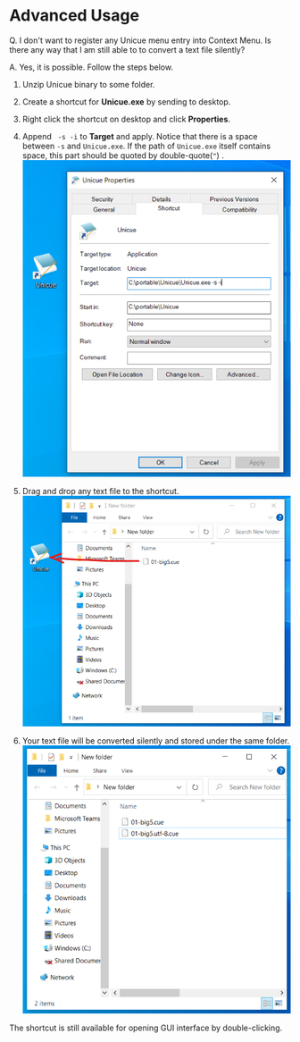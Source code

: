 Advanced Usage
=========

Q. I don't want to register any Unicue menu entry into Context Menu. Is there any way that I am still able to to convert a text file silently?

A. Yes, it is possible. Follow the steps below.  
1. Unzip Unicue binary to some folder.

2. Create a shortcut for **Unicue.exe** by sending to desktop.

3. Right click the shortcut on desktop and click **Properties**. 

4. Append ` -s -i` to **Target** and apply. Notice that there is a space between `-s` and `Unicue.exe`. If the path of `Unicue.exe` itself contains space, this part should be quoted by double-quote(`"`) .
![01.png](../images/01.png)

5. Drag and drop any text file to the shortcut.  
![02.png](../images/02.png)

6. Your text file will be converted silently and stored under the same folder.  
![03.png](../images/03.png)

The shortcut is still available for opening GUI interface by double-clicking.